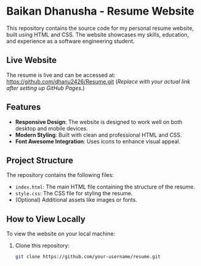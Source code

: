 # Baikan Dhanusha - Resume Website

This repository contains the source code for my personal resume website, built using HTML and CSS. The website showcases my skills, education, and experience as a software engineering student.

## Live Website

The resume is live and can be accessed at:
  https://github.com/dhanu2426/Resume.git
(*Replace with your actual link after setting up GitHub Pages.*)

## Features

- **Responsive Design**: The website is designed to work well on both desktop and mobile devices.
- **Modern Styling**: Built with clean and professional HTML and CSS.
- **Font Awesome Integration**: Uses icons to enhance visual appeal.

## Project Structure

The repository contains the following files:
- `index.html`: The main HTML file containing the structure of the resume.
- `style.css`: The CSS file for styling the resume.
- (Optional) Additional assets like images or fonts.

## How to View Locally

To view the website on your local machine:
1. Clone this repository:
   ```bash
   git clone https://github.com/your-username/resume.git
